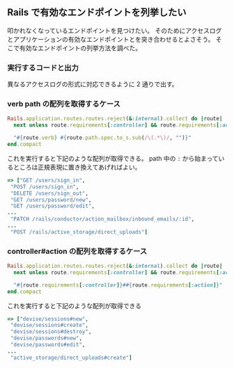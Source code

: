 ## Rails で有効なエンドポイントを列挙したい

叩かれなくなっているエンドポイントを見つけたい。
そのためにアクセスログとアプリケーションの有効なエンドポイントとを突き合わせるとよさそう。
そこで有効なエンドポイントの列挙方法を調べた。

### 実行するコードと出力

異なるアクセスログの形式に対応できるように 2 通りで出す。

### verb path の配列を取得するケース

```rb
Rails.application.routes.routes.reject(&:internal).collect do |route|
  next unless route.requirements[:controller] && route.requirements[:action]

  "#{route.verb} #{route.path.spec.to_s.sub(/\(.*\)/, "")}"
end.compact
```

これを実行すると下記のような配列が取得できる。
path 中の `:` から始まっているところは正規表現に置き換えてあげればよい。

```rb
=> ["GET /users/sign_in",
 "POST /users/sign_in",
 "DELETE /users/sign_out",
 "GET /users/password/new",
 "GET /users/password/edit",
...
 "PATCH /rails/conductor/action_mailbox/inbound_emails/:id",
...
 "POST /rails/active_storage/direct_uploads"]
```

### controller#action の配列を取得するケース

```rb
Rails.application.routes.routes.reject(&:internal).collect do |route|
  next unless route.requirements[:controller] && route.requirements[:action]

  "#{route.requirements[:controller]}##{route.requirements[:action]}"
end.compact
```

これを実行すると下記のような配列が取得できる

```rb
=> ["devise/sessions#new",
 "devise/sessions#create",
 "devise/sessions#destroy",
 "devise/passwords#new",
 "devise/passwords#edit",
...
 "active_storage/direct_uploads#create"]
```
